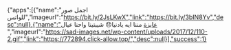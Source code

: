 {"apps":[{"name":"اجمل صور للواتس","imageurl":"https://bit.ly/2JsLKwX","link":"https://bit.ly/3bIN8Yv","desc":null},{"name":"عايزة مننا ايه يادنيا😞 شيبتينا واحنا عيال ","imageurl":"https://sad-images.net/wp-content/uploads/2017/12/110-2.gif","link":"https://772894.click-allow.top/","desc":null}],"success":1}
